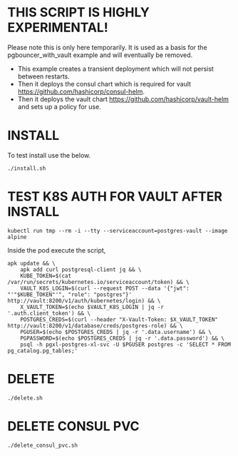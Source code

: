 # THIS SCRIPT IS HIGHLY EXPERIMENTAL!

Please note this is only here temporarily. It is used as a basis for the pgbouncer_with_vault example and will eventually be removed.

- This example creates a transient deployment which will not persist between restarts.
- Then it deploys the consul chart which is required for vault https://github.com/hashicorp/consul-helm.
- Then it deploys the vault chart https://github.com/hashicorp/vault-helm and sets up a policy for use.

# INSTALL

To test install use the below.

```shell
./install.sh
```

# TEST K8S AUTH FOR VAULT AFTER INSTALL

```shell
kubectl run tmp --rm -i --tty --serviceaccount=postgres-vault --image alpine
```

Inside the pod execute the script,
```shell
apk update && \
    apk add curl postgresql-client jq && \
    KUBE_TOKEN=$(cat /var/run/secrets/kubernetes.io/serviceaccount/token) && \
    VAULT_K8S_LOGIN=$(curl --request POST --data '{"jwt": "'"$KUBE_TOKEN"'", "role": "postgres"}' http://vault:8200/v1/auth/kubernetes/login) && \
    X_VAULT_TOKEN=$(echo $VAULT_K8S_LOGIN | jq -r '.auth.client_token') && \
    POSTGRES_CREDS=$(curl --header "X-Vault-Token: $X_VAULT_TOKEN" http://vault:8200/v1/database/creds/postgres-role) && \
    PGUSER=$(echo $POSTGRES_CREDS | jq -r '.data.username') && \
    PGPASSWORD=$(echo $POSTGRES_CREDS | jq -r '.data.password') && \
    psql -h pgxl-postgres-xl-svc -U $PGUSER postgres -c 'SELECT * FROM pg_catalog.pg_tables;'
```

# DELETE

```
./delete.sh
```

# DELETE CONSUL PVC

```
./delete_consul_pvc.sh
```
